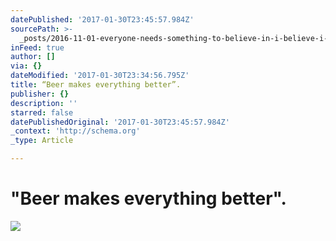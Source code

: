 ```yaml
---
datePublished: '2017-01-30T23:45:57.984Z'
sourcePath: >-
  _posts/2016-11-01-everyone-needs-something-to-believe-in-i-believe-i-will-ha.md
inFeed: true
author: []
via: {}
dateModified: '2017-01-30T23:34:56.795Z'
title: “Beer makes everything better”.
publisher: {}
description: ''
starred: false
datePublishedOriginal: '2017-01-30T23:45:57.984Z'
_context: 'http://schema.org'
_type: Article

---
```

# "Beer makes everything better".
![](https://the-grid-user-content.s3-us-west-2.amazonaws.com/5f05d811-b280-4bde-b19c-b95b79935460.jpg)